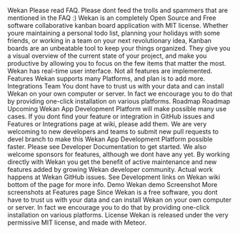 Wekan Please read FAQ. Please dont feed the trolls and spammers that are mentioned in the FAQ :) Wekan is an completely Open Source and Free software collaborative kanban board application with MIT license. Whether youre maintaining a personal todo list, planning your holidays with some friends, or working in a team on your next revolutionary idea, Kanban boards are an unbeatable tool to keep your things organized. They give you a visual overview of the current state of your project, and make you productive by allowing you to focus on the few items that matter the most. Wekan has real-time user interface. Not all features are implemented. Features Wekan supports many Platforms, and plan is to add more. Integrations Team You dont have to trust us with your data and can install Wekan on your own computer or server. In fact we encourage you to do that by providing one-click installation on various platforms. Roadmap Roadmap Upcoming Wekan App Development Platform will make possible many use cases. If you dont find your feature or integration in GitHub issues and Features or Integrations page at wiki, please add them. We are very welcoming to new developers and teams to submit new pull requests to devel branch to make this Wekan App Development Platform possible faster. Please see Developer Documentation to get started. We also welcome sponsors for features, although we dont have any yet. By working directly with Wekan you get the benefit of active maintenance and new features added by growing Wekan developer community. Actual work happens at Wekan GitHub issues. See Development links on Wekan wiki bottom of the page for more info. Demo Wekan demo Screenshot More screenshots at Features page Since Wekan is a free software, you dont have to trust us with your data and can install Wekan on your own computer or server. In fact we encourage you to do that by providing one-click installation on various platforms. License Wekan is released under the very permissive MIT license, and made with Meteor.